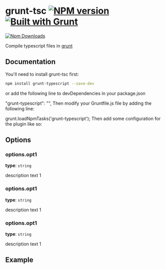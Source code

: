 # grunt-tsc [![NPM version](https://badge.fury.io/js/grunt-tsc.png)](http://badge.fury.io/js/grunt-jsdoc) [![Built with Grunt](https://cdn.gruntjs.com/builtwith.png)](http://gruntjs.com/)

[![Npm Downloads](https://nodei.co/npm/grunt-tsc.png?downloads=true&stars=true)](https://nodei.co/npm/grunt-tsc.png?downloads=true&stars=true)

Compile typescript files in [grunt](http://gruntjs.com/)

## Documentation

You'll need to install grunt-tsc first:

``` bash
npm install grunt-typescript --save-dev
```

or add the following line to devDependencies in your package.json

"grunt-typescript": "",
Then modify your Gruntfile.js file by adding the following line:

grunt.loadNpmTasks('grunt-typescript');
Then add some configuration for the plugin like so:

## Options

### options.opt1

**type**: `string`

description text 1

### options.opt1

**type**: `string`

description text 1

### options.opt1

**type**: `string`

description text 1

## Example


